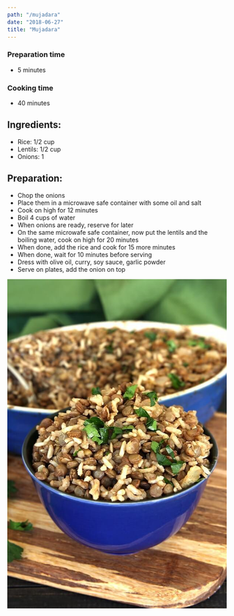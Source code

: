 ```yaml
---
path: "/mujadara"
date: "2018-06-27"
title: "Mujadara"
---
```


### Preparation time
- 5 minutes

### Cooking time
- 40 minutes

## Ingredients:
- Rice: 1/2 cup
- Lentils: 1/2 cup
- Onions: 1

## Preparation:
- Chop the onions
- Place them in a microwave safe container with some oil and salt
- Cook on high for 12 minutes
- Boil 4 cups of water
- When onions are ready, reserve for later
- On the same microwafe safe container, now put the lentils and the boiling water, cook on high for 20 minutes
- When done, add the rice and cook for 15 more minutes
- When done, wait for 10 minutes before serving
- Dress with olive oil, curry, soy sauce, garlic powder
- Serve on plates, add the onion on top

![mujadara](img/mujadara.jpg "mujadara")
